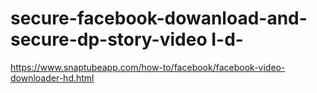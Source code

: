 # secure-facebook-dowanload-and-secure-dp-story-video I-d-
https://www.snaptubeapp.com/how-to/facebook/facebook-video-downloader-hd.html
